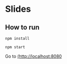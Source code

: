 
# Slides
## How to run
```
npm install

npm start
```

Go to [(http://localhost:8080](http://localhost:8080)
